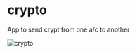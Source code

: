 # crypto
App to send crypt from one a/c to another

![crypto](https://user-images.githubusercontent.com/968987/201725484-b3f05ce2-38f4-4975-b35a-ac13d11a8e6f.png)
